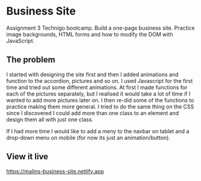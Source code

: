 # Business Site


Assignment 3 Technigo bootcamp. Build a one-page business site. Practice image backgrounds, HTML forms and how to modify the DOM with JavaScript. 


## The problem


I started with designing the site first and then I added animations and function to the accordion, pictures and so on. 
I used Javascript for the first time and tried out some different animations. At first I made functions for each of the pictures separately,
but I realised it would take a lot of time if I wanted to add more pictures later on. I then re-did some of the functions to practice making
them more general. I tried to do the same thing on the CSS since I discovered I could add more than one class to an element and  design them all
with just one class.

If I had more time I would like to add a meny to the navbar on tablet and a drop-down menu on mobile (for now its just an animation/button).

 
## View it live


https://malins-business-site.netlify.app
